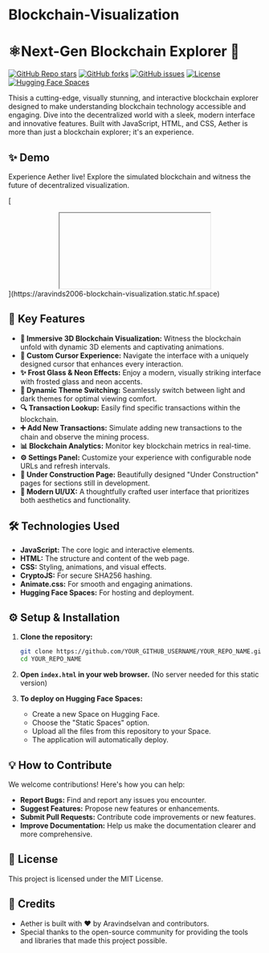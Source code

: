 # Blockchain-Visualization
# ⚛️Next-Gen Blockchain Explorer 🌌

[![GitHub Repo stars](https://img.shields.io/github/stars/AravindS2006/Blockchain-Visualization?style=social)](https://github.com/AravindS2006/Blockchain-Visualization)
[![GitHub forks](https://img.shields.io/github/forks/AravindS2006/Blockchain-Visualization?style=social)](https://github.com/AravindS2006/Blockchain-Visualization/fork)
[![GitHub issues](https://img.shields.io/github/issues/AravindS2006/Blockchain-Visualization)](https://github.com/AravindS2006/Blockchain-Visualization/issues)
[![License](https://img.shields.io/badge/License-MIT-yellow.svg)](https://opensource.org/licenses/MIT)
[![Hugging Face Spaces](https://img.shields.io/badge/%F0%9F%A4%97%20Hugging%20Face-Spaces-blue)](https://huggingface.co/spaces/aravinds2006/blockchain-visualization)

 Thisis a cutting-edge, visually stunning, and interactive blockchain explorer designed to make understanding blockchain technology accessible and engaging. Dive into the decentralized world with a sleek, modern interface and innovative features.  Built with JavaScript, HTML, and CSS, Aether is more than just a blockchain explorer; it's an experience.

## ✨ Demo

Experience Aether live!  Explore the simulated blockchain and witness the future of decentralized visualization.

[<div align="center">
<iframe>
    src="https://aravinds2006-blockchain-visualization.static.hf.space"
    frameborder="0"
    width="850"
    height="450"
</iframe>
</div>](https://aravinds2006-blockchain-visualization.static.hf.space)

## 🚀 Key Features

*   **🌌 Immersive 3D Blockchain Visualization:**  Witness the blockchain unfold with dynamic 3D elements and captivating animations.
*   **💫 Custom Cursor Experience:**  Navigate the interface with a uniquely designed cursor that enhances every interaction.
*   **✨ Frost Glass & Neon Effects:** Enjoy a modern, visually striking interface with frosted glass and neon accents.
*   **🌙 Dynamic Theme Switching:** Seamlessly switch between light and dark themes for optimal viewing comfort.
*   **🔍 Transaction Lookup:** Easily find specific transactions within the blockchain.
*   **➕ Add New Transactions:** Simulate adding new transactions to the chain and observe the mining process.
*   **📊 Blockchain Analytics:**  Monitor key blockchain metrics in real-time.
*   **⚙️ Settings Panel:** Customize your experience with configurable node URLs and refresh intervals.
*   **🚧 Under Construction Page:**  Beautifully designed "Under Construction" pages for sections still in development.
*   **🎨 Modern UI/UX:** A thoughtfully crafted user interface that prioritizes both aesthetics and functionality.

## 🛠️ Technologies Used

*   **JavaScript:** The core logic and interactive elements.
*   **HTML:** The structure and content of the web page.
*   **CSS:** Styling, animations, and visual effects.
*   **CryptoJS:** For secure SHA256 hashing.
*   **Animate.css:** For smooth and engaging animations.
*   **Hugging Face Spaces:** For hosting and deployment.

## ⚙️ Setup & Installation

1.  **Clone the repository:**

    ```bash
    git clone https://github.com/YOUR_GITHUB_USERNAME/YOUR_REPO_NAME.git
    cd YOUR_REPO_NAME
    ```

2.  **Open `index.html` in your web browser.**  (No server needed for this static version)

3.  **To deploy on Hugging Face Spaces:**

    *   Create a new Space on Hugging Face.
    *   Choose the "Static Spaces" option.
    *   Upload all the files from this repository to your Space.
    *   The application will automatically deploy.

## 💡 How to Contribute

We welcome contributions! Here's how you can help:

*   **Report Bugs:** Find and report any issues you encounter.
*   **Suggest Features:** Propose new features or enhancements.
*   **Submit Pull Requests:** Contribute code improvements or new features.
*   **Improve Documentation:** Help us make the documentation clearer and more comprehensive.

## 📜 License

This project is licensed under the MIT License.

## 🤝 Credits

*   Aether is built with ❤️ by Aravindselvan and contributors.
*   Special thanks to the open-source community for providing the tools and libraries that made this project possible.

